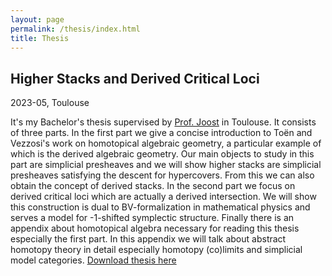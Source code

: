 ```yaml
---
layout: page
permalink: /thesis/index.html
title: Thesis
---
```


## Higher Stacks and Derived Critical Loci
2023-05, Toulouse

It's my Bachelor's thesis supervised by [Prof. Joost](https://www.math.univ-toulouse.fr/~jnuiten/) in Toulouse. It consists of three parts. In the first part we give a concise introduction to Toën and Vezzosi's work on homotopical algebraic geometry, a particular example of which is the derived algebraic geometry. Our main objects to study in this part are simplicial presheaves and we will show higher stacks are simplicial presheaves satisfying the descent for hypercovers. From this we can also obtain the concept of derived stacks. In the second part we focus on derived critical loci which are actually a derived intersection. We will show this construction is dual to BV-formalization in mathematical physics and serves a model for -1-shifted symplectic structure. Finally there is an appendix about homotopical algebra necessary for reading this thesis especially the first part. In this appendix we will talk about abstract homotopy theory in detail especially homotopy (co)limits and simplicial model categories. [Download thesis here](https://yining2001.github.io/file/bachelor's%20thesis.pdf)
